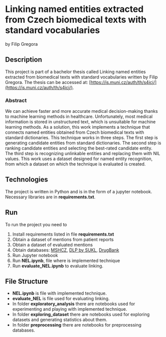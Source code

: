 # Linking named entities extracted from Czech biomedical texts with standard vocabularies
by Filip Gregora

## Description
This project is part of a bachelor thesis called Linking named entities extracted from biomedical texts with standard vocabularies written by Filip Gregora. The thesis can be accessed at: [https://is.muni.cz/auth/th/s4icj/](https://is.muni.cz/auth/th/s4icj/).

### Abstract
We can achieve faster and more accurate medical decision-making thanks to machine learning methods in healthcare. Unfortunately, most medical information is stored in unstructured text, which is unsuitable for machine learning methods. As a solution, this work implements a technique that connects named entities obtained from Czech biomedical texts with standard dictionaries. This technique works in three steps. The first step is generating candidate entities from standard dictionaries. The second step is ranking candidate entities and selecting the best-rated candidate entity. The third step is recognizing unlinkable entities and replacing them with NIL values. This work uses a dataset designed for named entity recognition, from which a dataset on which the technique is evaluated is created.

## Technologies
The project is written in Python and is in the form of a jupyter notebook. Necessary libraries are in **requirements.txt**.

## Run
To run the project you need to
1. Install requirements listed in file **requirements.txt**
2. Obtain a dataset of mentions from patient reports
3. Obtain a dataset of evaluated mentions
4. Obtain databases: [MSHCZ](https://nlk.cz/pro-knihovny/data), [DLP by SUKL](https://opendata.sukl.cz/?q=katalog/databaze-lecivych-pripravku-dlp), [DrugBank](https://go.drugbank.com/releases/latest)
5. Run Jupyter notebook
6. Run **NEL.ipynb**, file where is implemented technique
7. Run **evaluate_NEL.ipynb** to evaluate linking.

## File Structure
- **NEL.ipynb** is file with implemented technique.
- **evaluate_NEL** is file used for evaluating linking.
- In folder **exploratory_analysis** there are notebooks used for experimenting and playing with implemented technique.
- In folder **exploring_dataset** there are notebooks used for exploring datasets and generating statistics about them.
- In folder **preprocessing** there are notebooks for preprocessing databases.
